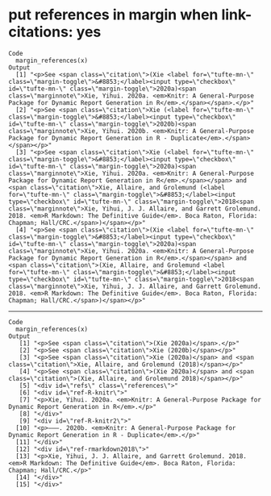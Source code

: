 # put references in margin when link-citations: yes

    Code
      margin_references(x)
    Output
      [1] "<p>See <span class=\"citation\">(Xie <label for=\"tufte-mn-\" class=\"margin-toggle\">&#8853;</label><input type=\"checkbox\" id=\"tufte-mn-\" class=\"margin-toggle\">2020a)<span class=\"marginnote\">Xie, Yihui. 2020a. <em>Knitr: A General-Purpose Package for Dynamic Report Generation in R</em>.</span></span>.</p>"                                                                                                                                                                                                                                                                                                                                                                                    
      [2] "<p>See <span class=\"citation\">Xie (<label for=\"tufte-mn-\" class=\"margin-toggle\">&#8853;</label><input type=\"checkbox\" id=\"tufte-mn-\" class=\"margin-toggle\">2020b)<span class=\"marginnote\">Xie, Yihui. 2020b. <em>Knitr: A General-Purpose Package for Dynamic Report Generation in R - Duplicate</em>.</span></span></p>"                                                                                                                                                                                                                                                                                                                                                                         
      [3] "<p>See <span class=\"citation\">Xie (<label for=\"tufte-mn-\" class=\"margin-toggle\">&#8853;</label><input type=\"checkbox\" id=\"tufte-mn-\" class=\"margin-toggle\">2020a)<span class=\"marginnote\">Xie, Yihui. 2020a. <em>Knitr: A General-Purpose Package for Dynamic Report Generation in R</em>.</span></span> and <span class=\"citation\">Xie, Allaire, and Grolemund (<label for=\"tufte-mn-\" class=\"margin-toggle\">&#8853;</label><input type=\"checkbox\" id=\"tufte-mn-\" class=\"margin-toggle\">2018<span class=\"marginnote\">Xie, Yihui, J. J. Allaire, and Garrett Grolemund. 2018. <em>R Markdown: The Definitive Guide</em>. Boca Raton, Florida: Chapman; Hall/CRC.</span>)</span></p>"
      [4] "<p>See <span class=\"citation\">(Xie <label for=\"tufte-mn-\" class=\"margin-toggle\">&#8853;</label><input type=\"checkbox\" id=\"tufte-mn-\" class=\"margin-toggle\">2020a)<span class=\"marginnote\">Xie, Yihui. 2020a. <em>Knitr: A General-Purpose Package for Dynamic Report Generation in R</em>.</span></span> and <span class=\"citation\">(Xie, Allaire, and Grolemund <label for=\"tufte-mn-\" class=\"margin-toggle\">&#8853;</label><input type=\"checkbox\" id=\"tufte-mn-\" class=\"margin-toggle\">2018<span class=\"marginnote\">Xie, Yihui, J. J. Allaire, and Garrett Grolemund. 2018. <em>R Markdown: The Definitive Guide</em>. Boca Raton, Florida: Chapman; Hall/CRC.</span>)</span></p>"

---

    Code
      margin_references(x)
    Output
       [1] "<p>See <span class=\"citation\">(Xie 2020a)</span>.</p>"                                                                                          
       [2] "<p>See <span class=\"citation\">Xie (2020b)</span></p>"                                                                                           
       [3] "<p>See <span class=\"citation\">Xie (2020a)</span> and <span class=\"citation\">Xie, Allaire, and Grolemund (2018)</span></p>"                    
       [4] "<p>See <span class=\"citation\">(Xie 2020a)</span> and <span class=\"citation\">(Xie, Allaire, and Grolemund 2018)</span></p>"                    
       [5] "<div id=\"refs\" class=\"references\">"                                                                                                           
       [6] "<div id=\"ref-R-knitr\">"                                                                                                                         
       [7] "<p>Xie, Yihui. 2020a. <em>Knitr: A General-Purpose Package for Dynamic Report Generation in R</em>.</p>"                                          
       [8] "</div>"                                                                                                                                           
       [9] "<div id=\"ref-R-knitr2\">"                                                                                                                        
      [10] "<p>———. 2020b. <em>Knitr: A General-Purpose Package for Dynamic Report Generation in R - Duplicate</em>.</p>"                                     
      [11] "</div>"                                                                                                                                           
      [12] "<div id=\"ref-rmarkdown2018\">"                                                                                                                   
      [13] "<p>Xie, Yihui, J. J. Allaire, and Garrett Grolemund. 2018. <em>R Markdown: The Definitive Guide</em>. Boca Raton, Florida: Chapman; Hall/CRC.</p>"
      [14] "</div>"                                                                                                                                           
      [15] "</div>"                                                                                                                                           

